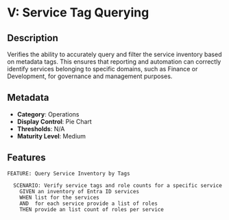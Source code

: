 # V: Service Tag Querying

## Description

Verifies the ability to accurately query and filter the service inventory based on metadata tags. This ensures that reporting and automation can correctly identify services belonging to specific domains, such as Finance or Development, for governance and management purposes.

## Metadata

- **Category**: Operations
- **Display Control**: Pie Chart
- **Thresholds**: N/A
- **Maturity Level**: Medium

## Features
```gherkin
FEATURE: Query Service Inventory by Tags

  SCENARIO: Verify service tags and role counts for a specific service
    GIVEN an inventory of Entra ID services
    WHEN list for the services 
    AND  for each service provide a list of roles
    THEN provide an list count of roles per service
```

